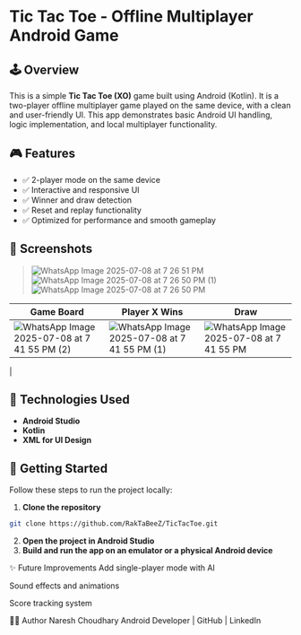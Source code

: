 # Tic Tac Toe - Offline Multiplayer Android Game



## 🕹️ Overview

This is a simple **Tic Tac Toe (XO)** game built using Android (Kotlin). It is a two-player offline multiplayer game played on the same device, with a clean and user-friendly UI. This app demonstrates basic Android UI handling, logic implementation, and local multiplayer functionality.

## 🎮 Features

- ✅ 2-player mode on the same device
- ✅ Interactive and responsive UI
- ✅ Winner and draw detection
- ✅ Reset and replay functionality
- ✅ Optimized for performance and smooth gameplay

## 📸 Screenshots

>![WhatsApp Image 2025-07-08 at 7 26 51 PM](https://github.com/user-attachments/assets/5ce370db-0ee3-4ea6-a1c9-46526a643ecd)  ![WhatsApp Image 2025-07-08 at 7 26 50 PM (1)](https://github.com/user-attachments/assets/307517cf-6bba-4d6c-bb25-1e2cd94b2096)  ![WhatsApp Image 2025-07-08 at 7 26 50 PM](https://github.com/user-attachments/assets/50765375-2933-486c-a824-ad9168a76b29)









| Game Board | Player X Wins | Draw |
|------------|---------------|------|
| ![WhatsApp Image 2025-07-08 at 7 41 55 PM (2)](https://github.com/user-attachments/assets/5651d10a-0d17-4dbd-b663-e1ee57c9f782) | ![WhatsApp Image 2025-07-08 at 7 41 55 PM (1)](https://github.com/user-attachments/assets/b9d2158b-b2e0-4c7b-8e3b-9ca607c01363) | ![WhatsApp Image 2025-07-08 at 7 41 55 PM](https://github.com/user-attachments/assets/d85d7105-989c-4d48-82ed-0037d5c0d81e)
 |

## 🧰 Technologies Used

- **Android Studio**
- **Kotlin**
- **XML for UI Design**

## 🚀 Getting Started

Follow these steps to run the project locally:

1. **Clone the repository**

```bash
git clone https://github.com/RakTaBeeZ/TicTacToe.git
```
2. **Open the project in Android Studio**
3. **Build and run the app on an emulator or a physical Android device**

✨ Future Improvements
Add single-player mode with AI

Sound effects and animations

Score tracking system

🧑‍💻 Author
Naresh Choudhary
Android Developer | GitHub | LinkedIn
